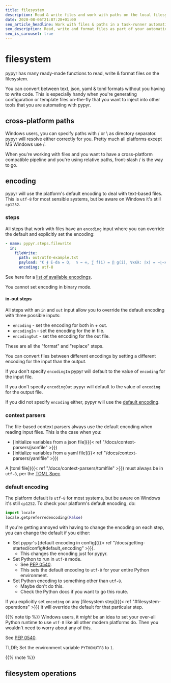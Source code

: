 ```yaml
---
title: filesystem
description: Read & write files and work with paths on the local filesystem.
date: 2020-08-06T21:07:28+01:00
seo_article_headline: Work with files & paths in a task-runner automation pipeline.
seo_description: Read, write and format files as part of your automation pipeline tasks. 
seo_is_carousel: true
---
```

# filesystem
pypyr has many ready-made functions to read, write & format files on the
filesystem.

You can convert between text, json, yaml & toml formats without you having to
write code. This is especially handy when you're generating configuration or
template files on-the-fly that you want to inject into other tools that you are
automating with pypyr.

## cross-platform paths
Windows users, you can specify paths with / or \ as directory
separator. pypyr will resolve either correctly for you. Pretty much all
platforms except MS Windows use /.

When you're working with files and you want to have a cross-platform compatible
pipeline and you're using relative paths, front-slash / is the way to go.

## encoding
pypyr will use the platform's default encoding to deal with text-based files.
This is `utf-8` for most sensible systems, but be aware on Windows it's still
`cp1252`.

### steps
All steps that work with files have an `encoding` input where you can override
the default and explicitly set the encoding:

```yaml
- name: pypyr.steps.filewrite
  in:
    fileWrite:
      path: out/utf8-example.txt
      payload: "€ ∮ E⋅da = Q,  n → ∞, ∑ f(i) = ∏ g(i), ∀x∈ℝ: ⌈x⌉ = −⌊−x⌋, α ∧ ¬β = ¬(¬α ∨ β)"
      encoding: utf-8
```

See here for a [list of available encodings](https://docs.python.org/3/library/codecs.html#standard-encodings).

You cannot set encoding in binary mode.

#### in-out steps
All steps with an `in` and `out` input allow you to override the default
encoding with three possible inputs:
- `encoding` - set the encoding for both in + out.
- `encodingIn` - set the encoding for the in file.
- `encodingOut` - set the encoding for the out file.

These are all the "format" and "replace" steps.

You can convert files between different encodings by setting a different
encoding for the input than the output.

If you don't specify `encodingIn` pypyr will default to the value of `encoding`
for the input file.

If you don't specify `encodingOut` pypyr will default to the value of `encoding`
for the output file.

If you did not specify `encoding` either, pypyr will use the [default
encoding](#default-encoding).

### context parsers
The file-based context parsers always use the default encoding when reading
input files. This is the case when you:
- [initialize variables from a json file]({{< ref "/docs/context-parsers/jsonfile" >}})
- [initialize variables from a yaml file]({{< ref "/docs/context-parsers/yamlfile" >}}) 

A [toml file]({{< ref "/docs/context-parsers/tomlfile" >}}) must always be in
`utf-8`, per the [TOML Spec](https://toml.io/en/latest#spec).

### default encoding
The platform default is `utf-8` for most systems, but be aware on Windows it's
still `cp1252`. To check your platform's default encoding, do:
```python
import locale
locale.getpreferredencoding(False)
```

If you're getting annoyed with having to change the encoding on each step, you
can change the default if you either:

- Set pypyr's [default encoding in config]({{< ref "/docs/getting-started/config#default_encoding" >}}).
    - This changes the encoding just for pypyr.
- Set Python to run in `utf-8` mode.
    - See [PEP 0540](https://www.python.org/dev/peps/pep-0540/).
    - This sets the default encoding to `utf-8` for your entire Python environment.
- Set Python encoding to something other than `utf-8`.
    - Maybe don't do this.
    - Check the Python docs if you want to go this route.

If you explicitly set `encoding` on any [filesystem step]({{< ref
"#filesystem-operations" >}}) it will override the default for that particular
step.

{{% note tip %}}
Windows users, it _might_ be an idea to set your over-all
Python runtime to use `utf-8` like all other modern platforms do. Then you
wouldn't need to worry about any of this.

See [PEP 0540](https://www.python.org/dev/peps/pep-0540/).

TLDR; Set the environment variable `PYTHONUTF8` to `1`.
 
{{% /note %}}


## filesystem operations